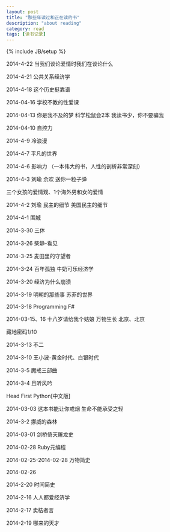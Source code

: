 ```yaml
---
layout: post
title: "那些年读过和正在读的书"
description: "about reading"
category: read 
tags: [读书记录]
---
```

{% include JB/setup %}

2014-4-22
当我们谈论爱情时我们在谈论什么
   
2014-4-21
公共关系经济学

2014-4-18
这个历史挺靠谱
             
2014-04-16
学校不教的性爱课

2014-04-13
你是我不及的梦
科学松鼠会2本
我读书少，你不要骗我

2014-04-10
自控力


2014-4-9
冷浪漫
   
2014-4-7
平凡的世界
     
2014-4-6
影响力
（一本伟大的书，人性的剖析非常深刻）
                               
2014-4-3
刘瑜 余欢 送你一粒子弹                   

三个女孩的爱情观、1个海外男和女的爱情                              

2014-4-2
刘瑜 民主的细节
美国民主的细节
            
            
2014-4-1
围城

2014-3-30
三体

2014-3-26
柴静-看见

    
2014-3-25
麦田里的守望者

2014-3-24
百年孤独
牛奶可乐经济学          
   
2014-3-20
经济为什么崩溃
             
2014-3-19
明朝的那些事
苏菲的世界      

2014-3-18
Programming F#

2014-03-15、16
十八岁请给我个姑娘
万物生长
北京、北京

藏地密码1/10
                               
2014-3-13
不二

2014-3-10
王小波-黄金时代、白银时代                

2014-3-5
魔戒三部曲
               
2014-3-4
且听风吟

Head First Python[中文版]


2014-03-03
这本书能让你戒烟
生命不能承受之轻

2014-3-2
挪威的森林

2014-03-01
剑桥倚天屠龙史

2014-02-28
Ruby元编程

2014-02-25-2014-02-28
万物简史

2014-02-26

2014-2-20
时间简史

2014-2-16
人人都爱经济学

2014-2-17
卖桔者言

2014-2-19
哪来的天才

  

  







